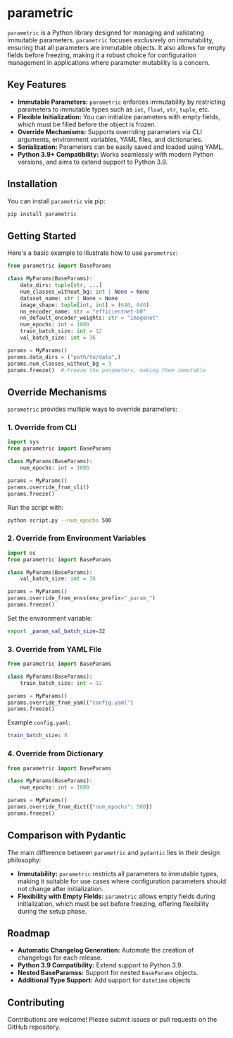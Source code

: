 # parametric

`parametric` is a Python library designed for managing and validating immutable parameters. `parametric` focuses exclusively on immutability, ensuring that all parameters are immutable objects. It also allows for empty fields before freezing, making it a robust choice for configuration management in applications where parameter mutability is a concern.

## Key Features

- **Immutable Parameters:** `parametric` enforces immutability by restricting parameters to immutable types such as `int`, `float`, `str`, `tuple`, etc.
- **Flexible Initialization:** You can initialize parameters with empty fields, which must be filled before the object is frozen.
- **Override Mechanisms:** Supports overriding parameters via CLI arguments, environment variables, YAML files, and dictionaries.
- **Serialization:** Parameters can be easily saved and loaded using YAML.
- **Python 3.9+ Compatibility:** Works seamlessly with modern Python versions, and aims to extend support to Python 3.9.

## Installation

You can install `parametric` via pip:

```bash
pip install parametric
```

## Getting Started

Here's a basic example to illustrate how to use `parametric`:

```python
from parametric import BaseParams

class MyParams(BaseParams):
    data_dirs: tuple[str, ...]
    num_classes_without_bg: int | None = None
    dataset_name: str | None = None
    image_shape: tuple[int, int] = (640, 640)
    nn_encoder_name: str = "efficientnet-b0"
    nn_default_encoder_weights: str = "imagenet"
    num_epochs: int = 1000
    train_batch_size: int = 12
    val_batch_size: int = 36

params = MyParams()
params.data_dirs = ("path/to/data",)
params.num_classes_without_bg = 3
params.freeze()  # Freeze the parameters, making them immutable
```

## Override Mechanisms

`parametric` provides multiple ways to override parameters:

### 1. Override from CLI

```python
import sys
from parametric import BaseParams

class MyParams(BaseParams):
    num_epochs: int = 1000

params = MyParams()
params.override_from_cli()
params.freeze()
```

Run the script with:

```bash
python script.py --num_epochs 500
```

### 2. Override from Environment Variables

```python
import os
from parametric import BaseParams

class MyParams(BaseParams):
    val_batch_size: int = 36

params = MyParams()
params.override_from_envs(env_prefix="_param_")
params.freeze()
```

Set the environment variable:

```bash
export _param_val_batch_size=32
```

### 3. Override from YAML File

```python
from parametric import BaseParams

class MyParams(BaseParams):
    train_batch_size: int = 12

params = MyParams()
params.override_from_yaml("config.yaml")
params.freeze()
```

Example `config.yaml`:

```yaml
train_batch_size: 8
```

### 4. Override from Dictionary

```python
from parametric import BaseParams

class MyParams(BaseParams):
    num_epochs: int = 1000

params = MyParams()
params.override_from_dict({"num_epochs": 500})
params.freeze()
```

## Comparison with Pydantic

The main difference between `parametric` and `pydantic` lies in their design philosophy:

- **Immutability:** `parametric` restricts all parameters to immutable types, making it suitable for use cases where configuration parameters should not change after initialization.
- **Flexibility with Empty Fields:** `parametric` allows empty fields during initialization, which must be set before freezing, offering flexibility during the setup phase.

## Roadmap

- **Automatic Changelog Generation:** Automate the creation of changelogs for each release.
- **Python 3.9 Compatibility:** Extend support to Python 3.9.
- **Nested BaseParamss:** Support for nested `BaseParams` objects.
- **Additional Type Support:** Add support for `datetime` objects

## Contributing

Contributions are welcome! Please submit issues or pull requests on the GitHub repository.
